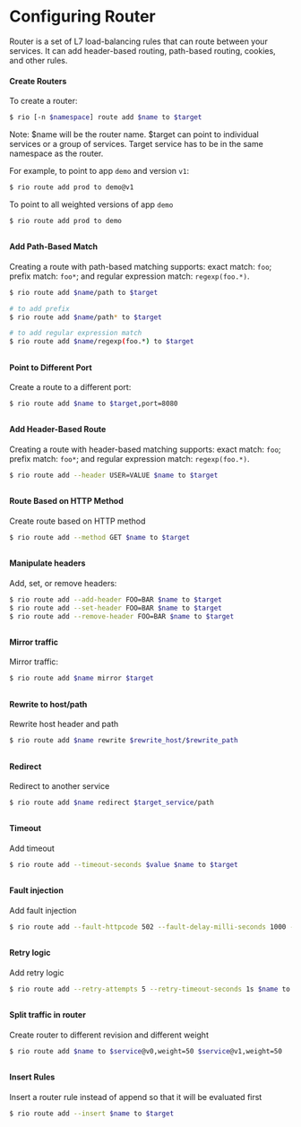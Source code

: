 # Configuring Router

Router is a set of L7 load-balancing rules that can route between your services. 
It can add header-based routing, path-based routing, cookies, and other rules.

#### Create Routers

To create a router:
```bash
$ rio [-n $namespace] route add $name to $target
```

Note: $name will be the router name. $target can point to individual services or a group of services.
Target service has to be in the same namespace as the router.

For example, to point to app `demo` and version `v1`:

```bash
$ rio route add prod to demo@v1
```

To point to all weighted versions of app `demo`

```bash
$ rio route add prod to demo
```
##

#### Add Path-Based Match

Creating a route with path-based matching supports: exact match: `foo`; prefix match: `foo*`; and regular expression match: `regexp(foo.*)`.

```bash
$ rio route add $name/path to $target

# to add prefix
$ rio route add $name/path* to $target

# to add regular expression match
$ rio route add $name/regexp(foo.*) to $target
```
##

#### Point to Different Port

Create a route to a different port:
```bash
$ rio route add $name to $target,port=8080
```
##

#### Add Header-Based Route

Creating a route with header-based matching supports: exact match: `foo`; prefix match: `foo*`; and regular expression match: `regexp(foo.*)`. 
```bash
$ rio route add --header USER=VALUE $name to $target
```
##

#### Route Based on HTTP Method

Create route based on HTTP method
```bash
$ rio route add --method GET $name to $target
```
##

#### Manipulate headers

Add, set, or remove headers:
```bash
$ rio route add --add-header FOO=BAR $name to $target
$ rio route add --set-header FOO=BAR $name to $target
$ rio route add --remove-header FOO=BAR $name to $target
```
##

#### Mirror traffic

Mirror traffic:
```bash
$ rio route add $name mirror $target
```
##

#### Rewrite to host/path

Rewrite host header and path
```bash
$ rio route add $name rewrite $rewrite_host/$rewrite_path
```
##

#### Redirect

Redirect to another service
```bash
$ rio route add $name redirect $target_service/path
```
##

#### Timeout

Add timeout
```bash
$ rio route add --timeout-seconds $value $name to $target
```
##

#### Fault injection

Add fault injection
```bash
$ rio route add --fault-httpcode 502 --fault-delay-milli-seconds 1000 --fault-percentage 80 $name to $target
```
##

#### Retry logic

Add retry logic
```bash
$ rio route add --retry-attempts 5 --retry-timeout-seconds 1s $name to $target
```
##

#### Split traffic in router

Create router to different revision and different weight
```bash
$ rio route add $name to $service@v0,weight=50 $service@v1,weight=50
```
##

#### Insert Rules

Insert a router rule instead of append so that it will be evaluated first
```bash
$ rio route add --insert $name to $target
```